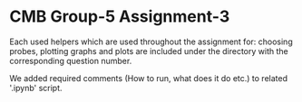 # CMB Group-5 Assignment-3

Each used helpers which are used throughout the assignment for: choosing probes, plotting graphs and plots
are included under the directory with the corresponding question number.

We added required comments (How to run, what does it do etc.) to related '.ipynb' script.